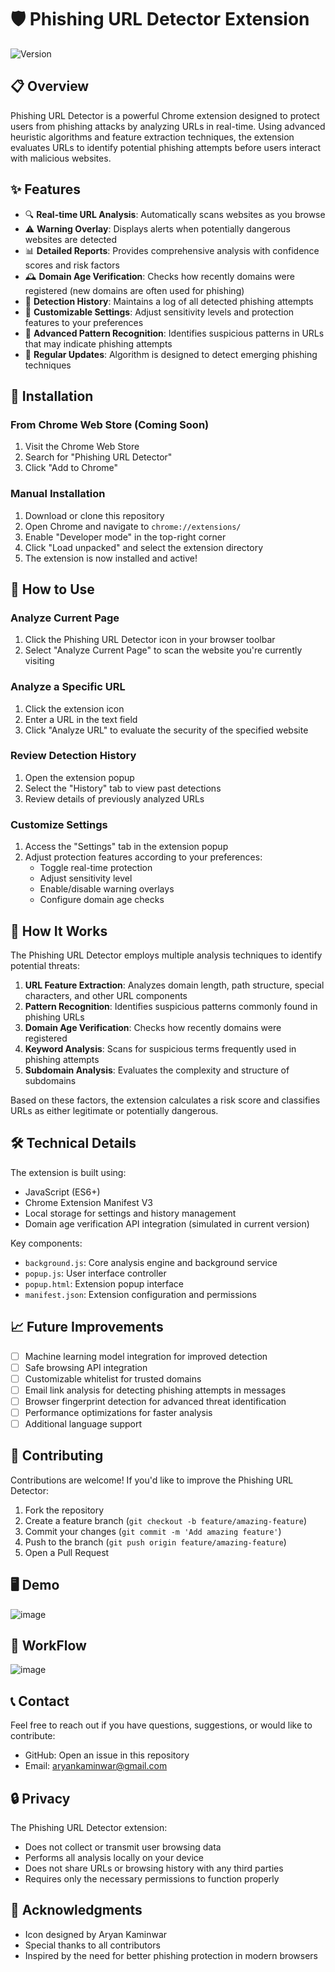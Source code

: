 # 🛡️ Phishing URL Detector Extension

![Version](https://img.shields.io/badge/version-1.0-green.svg)

## 📋 Overview

Phishing URL Detector is a powerful Chrome extension designed to protect users from phishing attacks by analyzing URLs in real-time. Using advanced heuristic algorithms and feature extraction techniques, the extension evaluates URLs to identify potential phishing attempts before users interact with malicious websites.


## ✨ Features

- 🔍 **Real-time URL Analysis**: Automatically scans websites as you browse
- ⚠️ **Warning Overlay**: Displays alerts when potentially dangerous websites are detected
- 📊 **Detailed Reports**: Provides comprehensive analysis with confidence scores and risk factors
- 🕰️ **Domain Age Verification**: Checks how recently domains were registered (new domains are often used for phishing)
- 📜 **Detection History**: Maintains a log of all detected phishing attempts
- 🔧 **Customizable Settings**: Adjust sensitivity levels and protection features to your preferences
- 🧠 **Advanced Pattern Recognition**: Identifies suspicious patterns in URLs that may indicate phishing attempts
- 🔄 **Regular Updates**: Algorithm is designed to detect emerging phishing techniques

## 🔧 Installation

### From Chrome Web Store (Coming Soon)
1. Visit the Chrome Web Store
2. Search for "Phishing URL Detector"
3. Click "Add to Chrome"

### Manual Installation
1. Download or clone this repository
2. Open Chrome and navigate to `chrome://extensions/`
3. Enable "Developer mode" in the top-right corner
4. Click "Load unpacked" and select the extension directory
5. The extension is now installed and active!

## 🚀 How to Use

### Analyze Current Page
1. Click the Phishing URL Detector icon in your browser toolbar
2. Select "Analyze Current Page" to scan the website you're currently visiting

### Analyze a Specific URL
1. Click the extension icon
2. Enter a URL in the text field
3. Click "Analyze URL" to evaluate the security of the specified website

### Review Detection History
1. Open the extension popup
2. Select the "History" tab to view past detections
3. Review details of previously analyzed URLs

### Customize Settings
1. Access the "Settings" tab in the extension popup
2. Adjust protection features according to your preferences:
   - Toggle real-time protection
   - Adjust sensitivity level
   - Enable/disable warning overlays
   - Configure domain age checks

## 🧩 How It Works

The Phishing URL Detector employs multiple analysis techniques to identify potential threats:

1. **URL Feature Extraction**: Analyzes domain length, path structure, special characters, and other URL components
2. **Pattern Recognition**: Identifies suspicious patterns commonly found in phishing URLs
3. **Domain Age Verification**: Checks how recently domains were registered
4. **Keyword Analysis**: Scans for suspicious terms frequently used in phishing attempts
5. **Subdomain Analysis**: Evaluates the complexity and structure of subdomains

Based on these factors, the extension calculates a risk score and classifies URLs as either legitimate or potentially dangerous.

## 🛠️ Technical Details

The extension is built using:
- JavaScript (ES6+)
- Chrome Extension Manifest V3
- Local storage for settings and history management
- Domain age verification API integration (simulated in current version)

Key components:
- `background.js`: Core analysis engine and background service
- `popup.js`: User interface controller
- `popup.html`: Extension popup interface
- `manifest.json`: Extension configuration and permissions

## 📈 Future Improvements

- [ ] Machine learning model integration for improved detection
- [ ] Safe browsing API integration
- [ ] Customizable whitelist for trusted domains
- [ ] Email link analysis for detecting phishing attempts in messages
- [ ] Browser fingerprint detection for advanced threat identification
- [ ] Performance optimizations for faster analysis
- [ ] Additional language support

## 👥 Contributing

Contributions are welcome! If you'd like to improve the Phishing URL Detector:

1. Fork the repository
2. Create a feature branch (`git checkout -b feature/amazing-feature`)
3. Commit your changes (`git commit -m 'Add amazing feature'`)
4. Push to the branch (`git push origin feature/amazing-feature`)
5. Open a Pull Request

## 🖥️ Demo
![image](https://github.com/user-attachments/assets/a20d94b2-8d6d-4fe2-bdf0-4f086297b741)

## 🚀 WorkFlow
![image](https://github.com/user-attachments/assets/59551745-37b0-4956-a4ee-6a1c87334360)


## 📞 Contact

Feel free to reach out if you have questions, suggestions, or would like to contribute:

- GitHub: Open an issue in this repository
- Email: aryankaminwar@gmail.com 

## 🔒 Privacy

The Phishing URL Detector extension:
- Does not collect or transmit user browsing data
- Performs all analysis locally on your device
- Does not share URLs or browsing history with any third parties
- Requires only the necessary permissions to function properly

## 🙏 Acknowledgments

- Icon designed by Aryan Kaminwar
- Special thanks to all contributors
- Inspired by the need for better phishing protection in modern browsers
